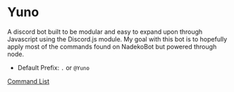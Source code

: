 # Yuno
A discord bot built to be modular and easy to expand upon through Javascript using the Discord.js module. My goal with this bot is to hopefully apply most of the commands found on NadekoBot but powered through node.

 * Default Prefix: `.` or `@Yuno`

[Command List](https://zfbx.github.io/Yuno/)



